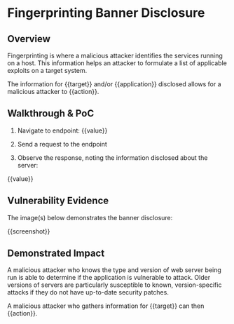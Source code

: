 # Fingerprinting Banner Disclosure

## Overview
Fingerprinting is where a malicious attacker identifies the services running on a host. This information helps an attacker to formulate a list of applicable exploits on a target system. 

The information for {{target}} and/or {{application}} disclosed allows for a malicious attacker to {{action}}.

## Walkthrough & PoC

1. Navigate to endpoint: {{value}}

1. Send a request to the endpoint

1. Observe the response, noting the information disclosed about the server:

{{value}}

## Vulnerability Evidence

The image(s) below demonstrates the banner disclosure: 

{{screenshot}}

## Demonstrated Impact

A malicious attacker who knows the type and version of web server being run is able to determine if the application is vulnerable to attack. Older versions of servers are particularly susceptible to known, version-specific attacks if they do not have up-to-date security patches.

A malicious attacker who gathers information for {{target}} can then {{action}}. 

